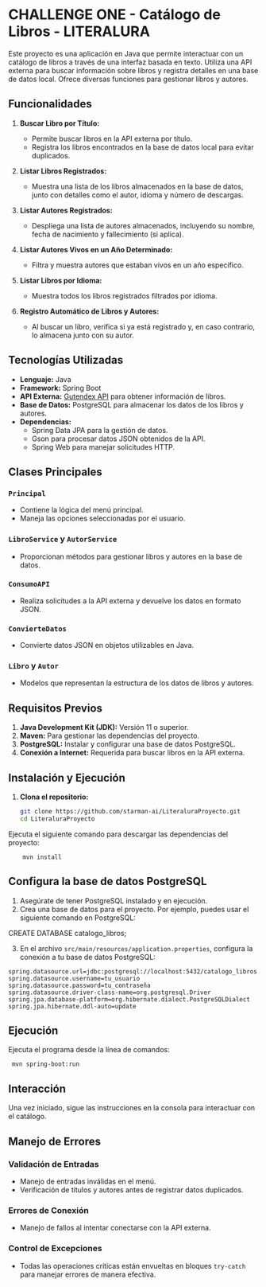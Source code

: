# CHALLENGE ONE - Catálogo de Libros - LITERALURA

Este proyecto es una aplicación en Java que permite interactuar con un catálogo de libros a través de una interfaz basada en texto. Utiliza una API externa para buscar información sobre libros y registra detalles en una base de datos local. Ofrece diversas funciones para gestionar libros y autores.

## Funcionalidades

1. **Buscar Libro por Título:**
   - Permite buscar libros en la API externa por título.
   - Registra los libros encontrados en la base de datos local para evitar duplicados.

2. **Listar Libros Registrados:**
   - Muestra una lista de los libros almacenados en la base de datos, junto con detalles como el autor, idioma y número de descargas.

3. **Listar Autores Registrados:**
   - Despliega una lista de autores almacenados, incluyendo su nombre, fecha de nacimiento y fallecimiento (si aplica).

4. **Listar Autores Vivos en un Año Determinado:**
   - Filtra y muestra autores que estaban vivos en un año específico.

5. **Listar Libros por Idioma:**
   - Muestra todos los libros registrados filtrados por idioma.

6. **Registro Automático de Libros y Autores:**
   - Al buscar un libro, verifica si ya está registrado y, en caso contrario, lo almacena junto con su autor.

## Tecnologías Utilizadas

- **Lenguaje:** Java
- **Framework:** Spring Boot
- **API Externa:** [Gutendex API](https://gutendex.com/) para obtener información de libros.
- **Base de Datos:** PostgreSQL para almacenar los datos de los libros y autores.
- **Dependencias:**
  - Spring Data JPA para la gestión de datos.
  - Gson para procesar datos JSON obtenidos de la API.
  - Spring Web para manejar solicitudes HTTP.

## Clases Principales

### `Principal`
- Contiene la lógica del menú principal.
- Maneja las opciones seleccionadas por el usuario.

### `LibroService` y `AutorService`
- Proporcionan métodos para gestionar libros y autores en la base de datos.

### `ConsumoAPI`
- Realiza solicitudes a la API externa y devuelve los datos en formato JSON.

### `ConvierteDatos`
- Convierte datos JSON en objetos utilizables en Java.

### `Libro` y `Autor`
- Modelos que representan la estructura de los datos de libros y autores.

## Requisitos Previos

1. **Java Development Kit (JDK):** Versión 11 o superior.
2. **Maven:** Para gestionar las dependencias del proyecto.
3. **PostgreSQL:** Instalar y configurar una base de datos PostgreSQL.
4. **Conexión a Internet:** Requerida para buscar libros en la API externa.

## Instalación y Ejecución

1. **Clona el repositorio:**
   ```bash
   git clone https://github.com/starman-ai/LiteraluraProyecto.git
   cd LiteraluraProyecto

Ejecuta el siguiente comando para descargar las dependencias del proyecto:
```
    mvn install
```
## Configura la base de datos PostgreSQL
1. Asegúrate de tener PostgreSQL instalado y en ejecución.
2. Crea una base de datos para el proyecto. Por ejemplo, puedes usar el siguiente comando en PostgreSQL:

  CREATE DATABASE catalogo_libros;
  
3. En el archivo `src/main/resources/application.properties`, configura la conexión a tu base de datos PostgreSQL:
```
spring.datasource.url=jdbc:postgresql://localhost:5432/catalogo_libros
spring.datasource.username=tu_usuario
spring.datasource.password=tu_contraseña
spring.datasource.driver-class-name=org.postgresql.Driver
spring.jpa.database-platform=org.hibernate.dialect.PostgreSQLDialect
spring.jpa.hibernate.ddl-auto=update
```
## Ejecución
Ejecuta el programa desde la línea de comandos:
   ```
    mvn spring-boot:run
   ```
## Interacción
Una vez iniciado, sigue las instrucciones en la consola para interactuar con el catálogo.

## Manejo de Errores

### Validación de Entradas
- Manejo de entradas inválidas en el menú.
- Verificación de títulos y autores antes de registrar datos duplicados.

### Errores de Conexión
- Manejo de fallos al intentar conectarse con la API externa.

### Control de Excepciones
- Todas las operaciones críticas están envueltas en bloques `try-catch` para manejar errores de manera efectiva.
